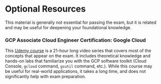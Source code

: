 # Optional Resources

This material is generally not essential for passing the exam, but it is related and may be useful for deepening your foundational knowledge.

### GCP Associate Cloud Engineer Certification: Google Cloud

This [Udemy course](https://www.udemy.com/course/google-cloud-gcp-associate-cloud-engineer-certification) is a 21-hour long video series that covers most of the concepts that appear on the exam. It includes theoretical knowledge and hands-on labs that familiarize you with the GCP software toolkit (Cloud Console, `gcloud` command, `gsutil` command, etc.). While this course may be useful for real-world applications, it takes a long time, and does not significantly help with exam preparation.